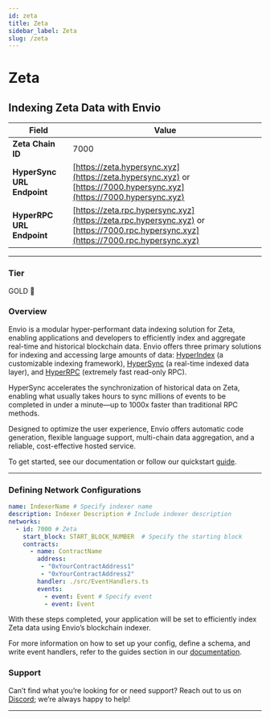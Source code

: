 ```yaml
---
id: zeta
title: Zeta
sidebar_label: Zeta
slug: /zeta
---
```


# Zeta

## Indexing Zeta Data with Envio

| **Field**                     | **Value**                                                                                          |
|-------------------------------|----------------------------------------------------------------------------------------------------|
| **Zeta Chain ID**     | 7000                                                                                            |
| **HyperSync URL Endpoint**    | [https://zeta.hypersync.xyz](https://zeta.hypersync.xyz) or [https://7000.hypersync.xyz](https://7000.hypersync.xyz) |
| **HyperRPC URL Endpoint**     | [https://zeta.rpc.hypersync.xyz](https://zeta.rpc.hypersync.xyz) or [https://7000.rpc.hypersync.xyz](https://7000.rpc.hypersync.xyz) |

---

### Tier

GOLD 🏅

### Overview

Envio is a modular hyper-performant data indexing solution for Zeta, enabling applications and developers to efficiently index and aggregate real-time and historical blockchain data. Envio offers three primary solutions for indexing and accessing large amounts of data: [HyperIndex](/docs/HyperIndex/overview) (a customizable indexing framework), [HyperSync](/docs/HyperSync/overview) (a real-time indexed data layer), and [HyperRPC](/docs/HyperSync/overview-hyperrpc) (extremely fast read-only RPC).

HyperSync accelerates the synchronization of historical data on Zeta, enabling what usually takes hours to sync millions of events to be completed in under a minute—up to 1000x faster than traditional RPC methods.

Designed to optimize the user experience, Envio offers automatic code generation, flexible language support, multi-chain data aggregation, and a reliable, cost-effective hosted service.

To get started, see our documentation or follow our quickstart [guide](/docs/HyperIndex/contract-import).

---

### Defining Network Configurations

```yaml
name: IndexerName # Specify indexer name
description: Indexer Description # Include indexer description
networks:
  - id: 7000 # Zeta  
    start_block: START_BLOCK_NUMBER  # Specify the starting block
    contracts:
      - name: ContractName
        address:
         - "0xYourContractAddress1"
         - "0xYourContractAddress2"
        handler: ./src/EventHandlers.ts
        events:
          - event: Event # Specify event
          - event: Event
```

With these steps completed, your application will be set to efficiently index Zeta data using Envio’s blockchain indexer.

For more information on how to set up your config, define a schema, and write event handlers, refer to the guides section in our [documentation](/docs/HyperIndex/configuration-file).

### Support

Can’t find what you’re looking for or need support? Reach out to us on [Discord](https://discord.com/invite/Q9qt8gZ2fX); we’re always happy to help!

---
